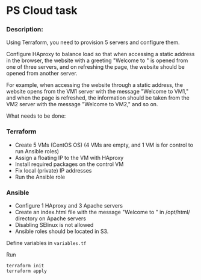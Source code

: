 # PS Cloud task
### Description:

Using Terraform, you need to provision 5 servers and configure them. 

Configure HAproxy to balance load so that when accessing a static address in the browser, the website with a greeting "Welcome to <hostname>" is opened from one of three servers, and on refreshing the page, the website should be opened from another server. 

For example, when accessing the website through a static address, the website opens from the VM1 server with the message "Welcome to VM1," and when the page is refreshed, the information should be taken from the VM2 server with the message "Welcome to VM2," and so on.

What needs to be done:

### Terraform
* Create 5 VMs (CentOS OS) (4 VMs are empty, and 1 VM is for control to run Ansible roles)
* Assign a floating IP to the VM with HAproxy
* Install required packages on the control VM
* Fix local (private) IP addresses
* Run the Ansible role
### Ansible
* Configure 1 HAproxy and 3 Apache servers
* Create an index.html file with the message "Welcome to <hostname>" in /opt/html/ directory on Apache servers
* Disabling SElinux is not allowed
* Ansible roles should be located in S3.

Define variables in `variables.tf`

Run 
```hcl
terraform init
terraform apply
```